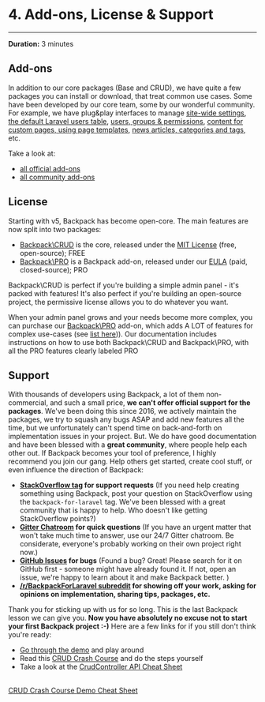 # 4. Add-ons, License & Support

---

**Duration:** 3 minutes

<a name="add-ons"></a>
## Add-ons

In addition to our core packages (Base and CRUD), we have quite a few packages you can install or download, that treat common use cases. Some have been developed by our core team, some by our wonderful community. For example, we have plug&play interfaces to manage [site-wide settings](https://github.com/Laravel-Backpack/Settings), [the default Laravel users table](https://github.com/eduardoarandah/UserManager), [users, groups & permissions](https://github.com/Laravel-Backpack/PermissionManager), [content for custom pages, using page templates](https://github.com/Laravel-Backpack/PageManager), [news articles, categories and tags](https://github.com/Laravel-Backpack/NewsCRUD), etc.

Take a look at:
- [all official add-ons](/docs/{{version}}/add-ons-official)
- [all community add-ons](/docs/{{version}}/add-ons-community)

<a name="license"></a>
## License


Starting with v5, Backpack has become open-core. The main features are now split into two packages:

- [Backpack\CRUD](https://github.com/laravel-backpack/crud) is the core, released under the [MIT License](https://github.com/Laravel-Backpack/CRUD/blob/master/LICENSE.md) (free, open-source); <span class="badge badge-pill badge-success">FREE</span>
- [Backpack\PRO](https://backpackforlaravel.com/products/pro-for-unlimited-projects) is a Backpack add-on, released under our [EULA](https://backpackforlaravel.com/eula) (paid, closed-source); <span class="badge badge-pill badge-info">PRO</span>

Backpack\CRUD is perfect if you're building a simple admin panel - it's packed with features! It's also perfect if you're building an open-source project, the permissive license allows you to do whatever you want.

When your admin panel grows and your needs become more complex, you can purchase our [Backpack\PRO](https://backpackforlaravel.com/products/pro-for-unlimited-projects) add-on, which adds A LOT of features for complex use-cases (see [list here](https://backpackforlaravel.com/products/pro-for-unlimited-projects))). Our documentation includes instructions on how to use both Backpack\CRUD and Backpack\PRO, with all the PRO features clearly labeled <span class="badge badge-pill badge-info">PRO</span>


<a name="support"></a>
## Support

With thousands of developers using Backpack, a lot of them non-commercial, and such a small price, **we can't offer official support for the packages**. We've been doing this since 2016, we actively maintain the packages, we try to squash any bugs ASAP and add new features all the time, but we unfortunately can't spend time on back-and-forth on implementation issues in your project. But. We do have good documentation and have been blessed with a **great community**, where people help each other out. If Backpack becomes your tool of preference, I highly recommend you join our gang. Help others get started, create cool stuff, or even influence the direction of Backpack: 

- **[StackOverflow tag](https://stackoverflow.com/questions/tagged/backpack-for-laravel) for support requests** (If you need help creating something using Backpack, post your question on StackOverflow using the ```backpack-for-laravel``` tag. We've been blessed with a great community that is happy to help. Who doesn't like getting StackOverflow points?)
- **[Gitter Chatroom](https://gitter.im/BackpackForLaravel/Lobby) for quick questions** (If you have an urgent matter that won't take much time to answer, use our 24/7 Gitter chatroom. Be considerate, everyone's probably working on their own project right now.)
- **[GitHub Issues](https://github.com/laravel-backpack/) for bugs** (Found a bug? Great! Please search for it on GitHub first - someone might have already found it. If not, open an issue, we're happy to learn about it and make Backpack better. )
- **[/r/BackpackForLaravel subreddit](https://www.reddit.com/r/BackpackForLaravel/) for showing off your work, asking for opinions on implementation, sharing tips, packages, etc.**
 
Thank you for sticking up with us for so long. This is the last Backpack lesson we can give you. **Now you have absolutely no excuse not to start your first Backpack project :-)** Here are a few links for if you still don't think you're ready:

- [Go through the demo](/docs/{{version}}/demo) and play around
- Read this [CRUD Crash Course](/docs/{{version}}/crud-tutorial) and do the steps yourself
- Take a look at the [CrudController API Cheat Sheet](/docs/{{version}}/crud-cheat-sheet)


<br>
<a href="/docs/{{version}}/crud-tutorial" class="btn btn-info shadow">
  CRUD Crash Course
</a>
<a href="/docs/{{version}}/demo" class="btn btn-outline-info shadow">
  Demo
</a>
<a href="/docs/{{version}}/crud-cheat-sheet" class="btn btn-outline-info shadow">
  Cheat Sheet
</a>
